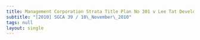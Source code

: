```yaml
---
title: Management Corporation Strata Title Plan No 301 v Lee Tat Development Pte Ltd
subtitle: "[2010] SGCA 39 / 10\_November\_2010"
tags: null
layout: single
---
```


